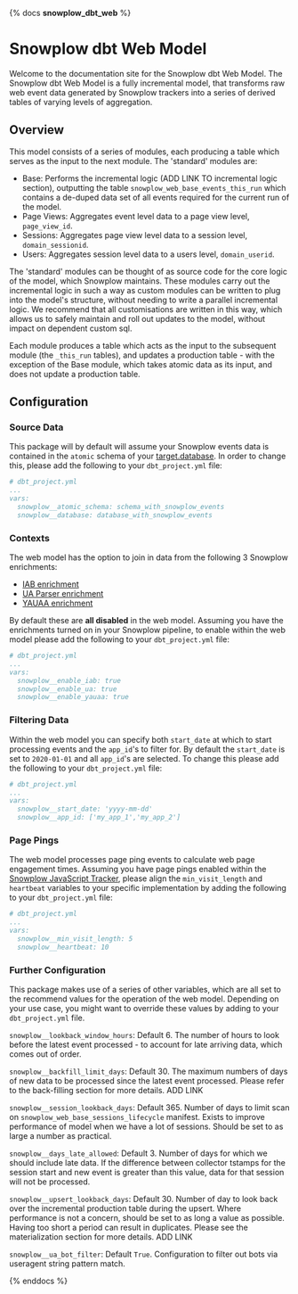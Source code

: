 {% docs __snowplow_dbt_web__ %}
# Snowplow dbt Web Model
Welcome to the documentation site for the Snowplow dbt Web Model. The Snowplow dbt Web Model is a fully incremental model, that transforms raw web event data generated by Snowplow trackers into a series of derived tables of varying levels of aggregation.

## Overview

This model consists of a series of modules, each producing a table which serves as the input to the next module. The 'standard' modules are:

- Base: Performs the incremental logic (ADD LINK TO incremental logic section), outputting the table `snowplow_web_base_events_this_run` which contains a de-duped data set of all events required for the current run of the model. 
- Page Views: Aggregates event level data to a page view level, `page_view_id`.
- Sessions: Aggregates page view level data to a session level, `domain_sessionid`.
- Users: Aggregates session level data to a users level, `domain_userid`. 

The 'standard' modules can be thought of as source code for the core logic of the model, which Snowplow maintains. These modules carry out the incremental logic in such a way as custom modules can be written to plug into the model's structure, without needing to write a parallel incremental logic. We recommend that all customisations are written in this way, which allows us to safely maintain and roll out updates to the model, without impact on dependent custom sql.

Each module produces a table which acts as the input to the subsequent module (the `_this_run` tables), and updates a production table - with the exception of the Base module, which takes atomic data as its input, and does not update a production table.

## Configuration

### Source Data
This package will by default will assume your Snowplow events data is contained in the `atomic` schema of your [target.database](https://docs.getdbt.com/docs/running-a-dbt-project/using-the-command-line-interface/configure-your-profile). In order to change this, please add the following to your `dbt_project.yml` file:

```yml
# dbt_project.yml
...
vars:
  snowplow__atomic_schema: schema_with_snowplow_events
  snowplow__database: database_with_snowplow_events
```

### Contexts
The web model has the option to join in data from the following 3 Snowplow enrichments:
- [IAB enrichment](https://docs.snowplowanalytics.com/docs/enriching-your-data/available-enrichments/iab-enrichment/)
- [UA Parser enrichment](https://docs.snowplowanalytics.com/docs/enriching-your-data/available-enrichments/ua-parser-enrichment/)
- [YAUAA enrichment](https://docs.snowplowanalytics.com/docs/enriching-your-data/available-enrichments/yauaa-enrichment/)

By default these are **all disabled** in the web model. Assuming you have the enrichments turned on in your Snowplow pipeline, to enable within the web model please add the following to your `dbt_project.yml` file:
```yml
# dbt_project.yml
...
vars:
  snowplow__enable_iab: true
  snowplow__enable_ua: true
  snowplow__enable_yauaa: true
```

### Filtering Data
Within the web model you can specify both `start_date` at which to start processing events and the `app_id`'s to filter for. By default the `start_date` is set to `2020-01-01` and all `app_id`'s are selected. To change this please add the following to your `dbt_project.yml` file:
```yml
# dbt_project.yml
...
vars:
  snowplow__start_date: 'yyyy-mm-dd'
  snowplow__app_id: ['my_app_1','my_app_2']
```

### Page Pings
The web model processes page ping events to calculate web page engagement times. Assuming you have page pings enabled within the [Snowplow JavaScript Tracker](https://docs.snowplowanalytics.com/docs/collecting-data/collecting-from-own-applications/javascript-trackers/javascript-tracker/javascript-tracker-v3/tracking-events/#activity-tracking-page-pings), please align the `min_visit_length` and `heartbeat` variables to your specific implementation by adding the following to your `dbt_project.yml` file:
```yml
# dbt_project.yml
...
vars:
  snowplow__min_visit_length: 5
  snowplow__heartbeat: 10
```

### Further Configuration
This package makes use of a series of other variables, which are all set to the recommend values for the operation of the web model. Depending on your use case, you might want to override these values by adding to your `dbt_project.yml` file.

`snowplow__lookback_window_hours`:  Default 6. The number of hours to look before the latest event processed - to account for late arriving data, which comes out of order.

`snowplow__backfill_limit_days`:    Default 30. The maximum numbers of days of new data to be processed since the latest event processed. Please refer to the back-filling section for more details. ADD LINK

`snowplow__session_lookback_days`:  Default 365. Number of days to limit scan on `snowplow_web_base_sessions_lifecycle` manifest. Exists to improve performance of model when we have a lot of sessions. Should be set to as large a number as practical.

`snowplow__days_late_allowed`:      Default 3. Number of days for which we should include late data. If the difference between collector tstamps for the session start and new event is greater than this value, data for that session will not be processed.

`snowplow__upsert_lookback_days`:   Default 30. Number of day to look back over the incremental production table during the upsert. Where performance is not a concern, should be set to as long a value as possible. Having too short a period can result in duplicates. Please see the materialization section for more details. ADD LINK

`snowplow__ua_bot_filter`:          Default `True`. Configuration to filter out bots via useragent string pattern match.

{% enddocs %}
